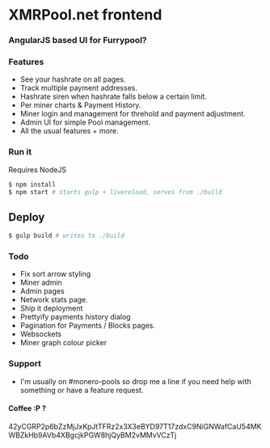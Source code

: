 # XMRPool.net frontend

### AngularJS based UI for Furrypool?

### Features
- See your hashrate on all pages.
- Track multiple payment addresses.
- Hashrate siren when hashrate falls below a certain limit.
- Per miner charts & Payment History.
- Miner login and management for threhold and payment adjustment.
- Admin UI for simple Pool management.
- All the usual features + more.

### Run it

Requires NodeJS

```sh
$ npm install
$ npm start # starts gulp + livereload, serves from ./build
```

## Deploy
```sh
$ gulp build # writes to ./build
```

### Todo

* Fix sort arrow styling
* Miner admin
* Admin pages
* Network stats page.
* Ship it deployment
* Prettyify payments history dialog
* Pagination for Payments / Blocks pages.
* Websockets
* Miner graph colour picker

### Support
* I'm usually on #monero-pools so drop me a line if you need help with something or have a feature request.

#### Coffee :P ?
42yCGRP2p6bZzMjJxKpJtTFRz2x3X3eBYD97T17zdxC9NiGNWafCaU54MKWBZkHb9AVb4XBgcjkPGW8hjQyBM2vMMvVCzTj